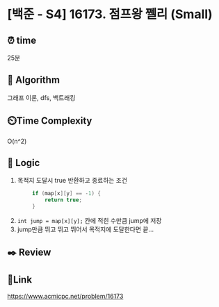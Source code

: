 # [백준 - S4] 16173. 점프왕 쩰리 (Small)

## ⏰ **time**
25분

## :pushpin: **Algorithm**
그래프 이론, dfs, 백트래킹 

## ⏲️**Time Complexity**
O(n^2)

## :round_pushpin: **Logic**
1. 목적지 도달시 true 반환하고 종료하는 조건 
```java
        if (map[x][y] == -1) {
            return true;
        }
```

2. `int jump = map[x][y];` 칸에 적힌 수만큼 jump에 저장
3. jump만큼 뛰고 뛰고 뛰어서 목적지에 도달한다면 끝...


## :black_nib: **Review**  


## 📡**Link**
https://www.acmicpc.net/problem/16173

